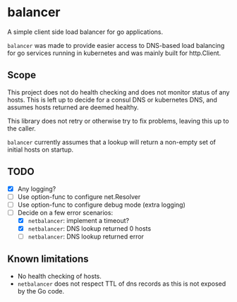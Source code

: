 # balancer

A simple client side load balancer for go applications.

`balancer` was made to provide easier access to DNS-based load balancing for go services running in kubernetes and was mainly built for http.Client.

## Scope

This project does not do health checking and does not monitor status of any hosts.
This is left up to decide for a consul DNS or kubernetes DNS, and assumes hosts returned are deemed healthy.

This library does not retry or otherwise try to fix problems, leaving this up to the caller.

`balancer` currently assumes that a lookup will return a non-empty set of initial hosts on startup.

## TODO

- [X] Any logging?
- [ ] Use option-func to configure net.Resolver
- [ ] Use option-func to configure debug mode (extra logging)
- [ ] Decide on a few error scenarios:
  - [X] `netbalancer`: implement a timeout?
  - [X] `netbalancer`: DNS lookup returned 0 hosts
  - [ ] `netbalancer`: DNS lookup returned error

## Known limitations

- No health checking of hosts.
- `netbalancer` does not respect TTL of dns records as this is not exposed by the Go code.
